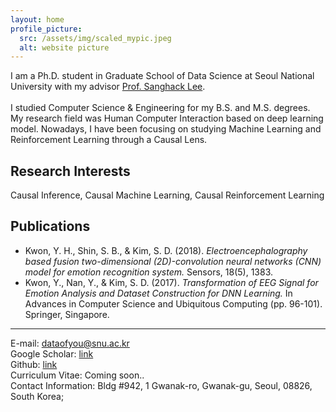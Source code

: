```yaml
---
layout: home
profile_picture:
  src: /assets/img/scaled_mypic.jpeg
  alt: website picture
---
```

I am a Ph.D. student in Graduate School of Data Science at Seoul National University with my advisor [Prof. Sanghack Lee](https://www.sanghacklee.me/). <br>
<br>
I studied Computer Science & Engineering for my B.S. and M.S. degrees. My research field was Human Computer Interaction based on deep learning model. Nowadays, I have been focusing on studying Machine Learning and Reinforcement Learning through a Causal Lens.   

## Research Interests <br>
Causal Inference, Causal Machine Learning, Causal Reinforcement Learning <br>

## Publications <br>
- Kwon, Y. H., Shin, S. B., & Kim, S. D. (2018). _Electroencephalography based fusion two-dimensional (2D)-convolution neural networks (CNN) model for emotion recognition system._ Sensors, 18(5), 1383.
- Kwon, Y., Nan, Y., & Kim, S. D. (2017). _Transformation of EEG Signal for Emotion Analysis and Dataset Construction for DNN Learning._ In Advances in Computer Science and Ubiquitous Computing (pp. 96-101). Springer, Singapore.


*** 
E-mail: dataofyou@snu.ac.kr <br>
Google Scholar: [link](https://scholar.google.co.kr/citations?user=6cD_BKEAAAAJ&hl=ko)  <br>
Github: [link](https://github.com/Deepstroy/resume) <br>
Curriculum Vitae: Coming soon.. <br>
Contact Information: Bldg #942, 1 Gwanak-ro, Gwanak-gu, Seoul, 08826, South Korea;


